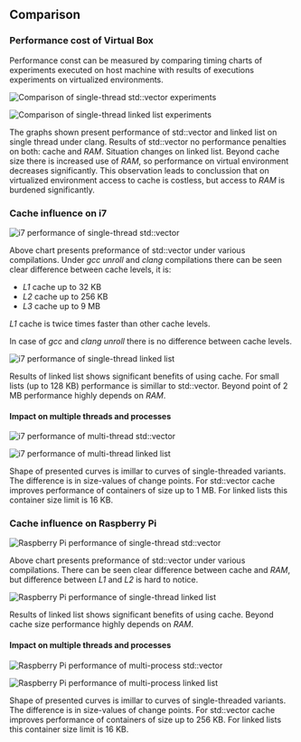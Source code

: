 ## <a name="top"></a> Comparison


### Performance cost of Virtual Box

Performance const can be measured by comparing timing charts of experiments executed on host machine with results of executions experiments on virtualized environments.

![Comparison of single-thread std::vector experiments](i7-i7_vbox_1/clang/vector_st_data_plot.png "Comparison of single-thread std::vector experiments")

![Comparison of single-thread linked list experiments](i7-i7_vbox_1/clang/cllist_st_data_plot.png "Comparison of single-thread linked list experiments")

The graphs shown present performance of std::vector and linked list on single thread under clang. Results of std::vector no performance penalties on both: cache and *RAM*. Situation changes on linked list. Beyond cache size there is increased use of *RAM*, so performance on virtual environment decreases significantly. This observation leads to conclussion that on virtualized environment access to cache is costless, but access to *RAM* is burdened significantly.


### Cache influence on i7

![i7 performance of single-thread std::vector](i7/vector_st_data_plot_comparison.png "i7 performance of single-thread std::vector")

Above chart presents preformance of std::vector under various compilations. Under *gcc unroll* and *clang* compilations there can be seen clear difference between cache levels, it is:
- *L1* cache up to 32 KB
- *L2* cache up to 256 KB
- *L3* cache up to 9 MB

*L1* cache is twice times faster than other cache levels.

In case of *gcc* and *clang unroll* there is no difference between cache levels.


![i7 performance of single-thread linked list](i7/cllist_st_data_plot_comparison_log.png "i7 performance of single-thread linked list")

Results of linked list shows significant benefits of using cache. For small lists (up to 128 KB) performance is simillar to std::vector. Beyond point of 2 MB performance highly depends on *RAM*. 


#### Impact on multiple threads and processes

![i7 performance of multi-thread std::vector](i7/vector_mt_data_plot_average_comparison.png "i7 performance of multi-thread std::vector")

![i7 performance of multi-thread linked list](i7/cllist_mt_data_plot_average_comparison.png "i7 performance of multi-thread linked list")

Shape of presented curves is imillar to curves of single-threaded variants. The difference is in size-values of change points. For std::vector cache improves performance of containers of size up to 1 MB. For linked lists this container size limit is 16 KB.


### Cache influence on Raspberry Pi

![Raspberry Pi performance of single-thread std::vector](rpi3/vector_st_data_plot_comparison.png "Raspberry Pi performance of single-thread std::vector")

Above chart presents preformance of std::vector under various compilations. There can be seen clear difference between cache and *RAM*, but difference between *L1* and *L2* is hard to notice.


![Raspberry Pi performance of single-thread linked list](rpi3/cllist_st_data_plot_comparison_log.png "Raspberry Pi performance of single-thread linked list")

Results of linked list shows significant benefits of using cache. Beyond cache size performance highly depends on *RAM*. 


#### Impact on multiple threads and processes

![Raspberry Pi performance of multi-process std::vector](rpi3/vector_mp_data_plot_average_comparison.png "Raspberry Pi performance of multi-process std::vector")

![Raspberry Pi performance of multi-process linked list](rpi3/cllist_mp_data_plot_average_comparison.png "Raspberry Pi performance of multi-process linked list")

Shape of presented curves is imillar to curves of single-threaded variants. The difference is in size-values of change points. For std::vector cache improves performance of containers of size up to 256 KB. For linked lists this container size limit is 16 KB.

